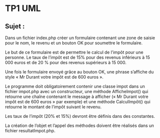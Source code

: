 # TP1 UML 

## Sujet : 

Dans un fichier index.php créer un formulaire contenant une zone de saisie pour le nom, le revenu et un bouton OK pour soumettre le formulaire.

Le but de ce formulaire est de permettre le calcul de l’impôt pour une personne. Le taux de l’impôt est de 15% pour des revenus inférieurs à 15 000 euros et de 20 % pour des revenus supérieurs à 15 000.

Une fois le formulaire envoyé grâce au bouton OK, une phrase s’affiche du style « Mr Durant votre impôt est de 600 euros ».

Le programme doit obligatoirement contenir une classe impot dans un fichier impot.php avec un constructeur, une méthode AfficheImpot() qui retourne une chaîne contenant le message à afficher (« Mr Durant votre impôt est de 600 euros » par exemple) et une méthode CalculImpôt() qui retourne le montant de l’impôt suivant le revenu.

Les taux de l’impôt (20% et 15%) devront être définis dans des constantes.

La création de l’objet et l’appel des méthodes doivent être réalisés dans un fichier resultatImpot.php. 